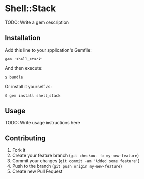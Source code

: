 # Shell::Stack

TODO: Write a gem description

## Installation

Add this line to your application's Gemfile:

    gem 'shell_stack'

And then execute:

    $ bundle

Or install it yourself as:

    $ gem install shell_stack

## Usage

TODO: Write usage instructions here

## Contributing

1. Fork it
2. Create your feature branch (`git checkout -b my-new-feature`)
3. Commit your changes (`git commit -am 'Added some feature'`)
4. Push to the branch (`git push origin my-new-feature`)
5. Create new Pull Request
